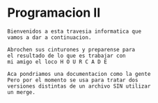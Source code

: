 # Programacion II

	Bienvenidos a esta travesia informatica que
	vamos a dar a continuacion.
	
	Abrochen sus cinturones y preparense para
	el resultado de lo que es trabajar con
	mi amigo el loco H O U R C A D E
	
	Aca pondriamos una documentacion como la gente
	Pero por el momento se usa para tratar dos
	versiones distintas de un archivo SIN utilizar
	un merge.